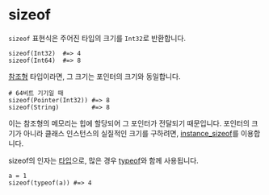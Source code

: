 # sizeof

`sizeof` 표현식은 주어진 타입의 크기를 `Int32`로 반환합니다.

```crystal
sizeof(Int32)  #=> 4
sizeof(Int64)  #=> 8
```

[참조형](http://crystal-lang.org/api/Reference.html) 타입이라면, 그 크기는 포인터의 크기와 동일합니다.

```crystal
# 64비트 기기일 때
sizeof(Pointer(Int32)) #=> 8
sizeof(String)         #=> 8
```

이는 참조형의 메모리는 힙에 할당되어 그 포인터가 전달되기 때문입니다. 포인터의 크기가 아니라 클래스 인스턴스의 실질적인 크기를 구하려면, [instance_sizeof](instance_sizeof.html)를 이용합니다.

sizeof의 인자는 [타입](type_grammar.html)으로, 많은 경우 [typeof](typeof.html)와 함께 사용됩니다.

```crystal
a = 1
sizeof(typeof(a)) #=> 4
```
